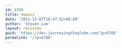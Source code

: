 ```yaml
---
id: 6788
title: Hawaii
date: '2021-12-07T18:47:52+00:00'
author: 'Steven Lum'
layout: revision
guid: 'https://dev.journeyingtheglobe.com/?p=6788'
permalink: '/?p=6788'
---
```


